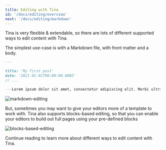 ```yaml
---
title: Editing with Tina
id: '/docs/editing/overview'
next: '/docs/editing/markdown'
---
```


Tina is very flexible & extendable, so there are lots of different supported ways to edit content with Tina.

The simplest use-case is with a Markdown file, with front matter and a body.

```md
---

title: 'My first post'
date: '2021-01-01T00:00:00.000Z'
// ...

---Lorem ipsum dolor sit amet, consectetur adipiscing elit. Morbi ultricies urna ut ex varius, sed fringilla nibh posuere. Vestibulum a pulvinar eros, vel varius orci. Sed convallis purus sed tellus pellentesque ornare quis non velit. Quisque eget nibh nec nisl volutpat aliquet. Donec pharetra turpis vitae diam aliquam rutrum. Sed porta elit ut mi vehicula suscipit. Ut in pulvinar nunc.
```

![markdown-editing](/gif/markdown.gif)

But, sometimes you may want to give your editors more of a template to work with. Tina also supports blocks-based editing, so that you can enable your editors to build out full pages using your pre-defined blocks

![blocks-based-editing](/img/your-blocks.gif)

Continue reading to learn more about different ways to edit content with Tina.
